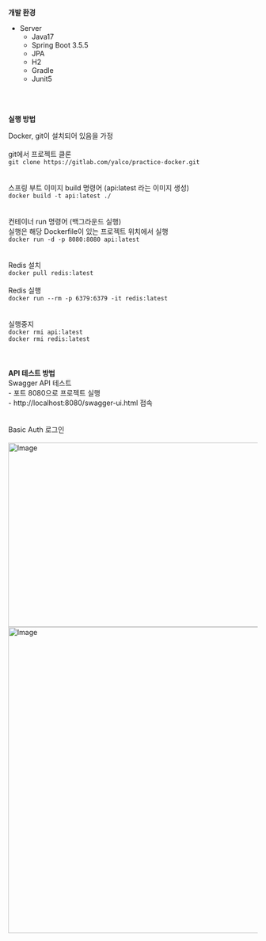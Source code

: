 **개발 환경**
- Server
    - Java17
    - Spring Boot 3.5.5
    - JPA
    - H2
    - Gradle
    - Junit5
<br/>
<br/>

**실행 방법**

Docker, git이 설치되어 있음을 가정
 <br/>
 <br/>
git에서 프로젝트 클론   
```git clone https://gitlab.com/yalco/practice-docker.git```   
 <br/>
  <br/>
스프링 부트 이미지 build 명령어 (api:latest 라는 이미지 생성)   
```docker build -t api:latest ./```   
 <br/> 
 <br/>
컨테이너 run 명령어 (백그라운드 실행)   
실행은 해당 Dockerfile이 있는 프로젝트 위치에서 실행      
```docker run -d -p 8080:8080 api:latest```   
 <br/>
  <br/>
Redis 설치   
```docker pull redis:latest```   
  <br/>
Redis 실행   
```docker run --rm -p 6379:6379 -it redis:latest```   
<br/>
<br/>
실행중지      
```docker rmi api:latest```      
```docker rmi redis:latest```   
<br/>
<br/>
<br/>
**API 테스트 방법**   
Swagger API 테스트   
    - 포트 8080으로 프로젝트 실행   
    - http://localhost:8080/swagger-ui.html 접속   
<br/>
<br/>
Basic Auth 로그인   
<br/>
<img width="700" height="372" alt="Image" src="https://github.com/user-attachments/assets/e6145e10-fa9f-416a-a4ba-657512ccd785" />   
<img width="700" height="618" alt="Image" src="https://github.com/user-attachments/assets/10131ee1-7532-4c6f-a738-8cf207e42f93" />
